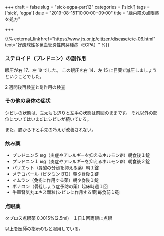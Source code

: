 +++
draft = false
slug = "sick-egpa-part12"
categories = ['sick']
tags = ['sick', 'egpa']
date = "2019-08-15T10:00:00+09:00"
title = "緑内障の点眼薬を処方"

+++

{{% external_link href="https://www.jrs.or.jp/citizen/disease/c/c-06.html" text="好酸球性多発血管炎性肉芽種症（EGPA）" %}}

### ステロイド（プレドニン）の副作用

眼圧が右 17、左 19 でした。
この眼圧を右 14、左 15 に目薬で減圧しましょうということでした。

<!--more-->

2 週間後再検査と副作用の検査

### その他の身体の症状

シビレの状態は、左太もも辺りと左手の状態は前回のままです。
それ以外の部位についてはいまだにシビレが続いている。

また、膝から下と手先の冷えが改善されない。

### 飲み薬

- プレドニン５ mg（炎症やアレルギーを抑えるホルモン剤）朝食後１錠
- プレドニン１ mg（炎症やアレルギーを抑えるホルモン剤）朝食後２錠
- パリエット（胃酸の分泌を抑える薬）朝１錠
- メチコバール（ビタミン B12）朝夕食後２錠
- イムラン（免疫に作用する薬）朝夕食後１錠
- ボナロン（骨粗しょう症予防の薬）起床時週１回
- 牛車腎気丸エキス顆粒(シビレに作用する薬)毎食前１砲

### 点眼薬

タプロス点眼薬 0.0015%(2.5ml)　１日１回両眼に点眼

以上を医師の指示のもと服用している。
